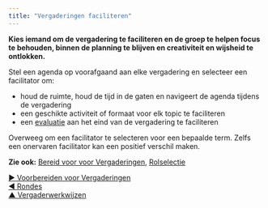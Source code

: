 ```yaml
---
title: "Vergaderingen faciliteren"
---
```



<strong>Kies iemand om de vergadering te faciliteren en de groep te helpen focus te behouden, binnen de planning te blijven en creativiteit en wijsheid te ontlokken.</strong>

Stel een agenda op voorafgaand aan elke vergadering en selecteer een facilitator om:

- houd de ruimte, houd de tijd in de gaten en navigeert de agenda tijdens de vergadering
- een geschikte activiteit of formaat voor elk topic te faciliteren
- een [evaluatie](evaluate-meetings.html) aan het eind van de vergadering te faciliteren

Overweeg om een facilitator te selecteren voor een bepaalde term. Zelfs een onervaren facilitator kan een positief verschil maken.

**Zie ook:** [Bereid voor voor Vergaderingen](prepare-for-meetings.html), [Rolselectie](role-selection.html)

[&#9654; Voorbereiden voor Vergaderingen](prepare-for-meetings.html)<br/>[&#9664; Rondes](rounds.html)<br/>[&#9650; Vergaderwerkwijzen](meeting-practices.html)

